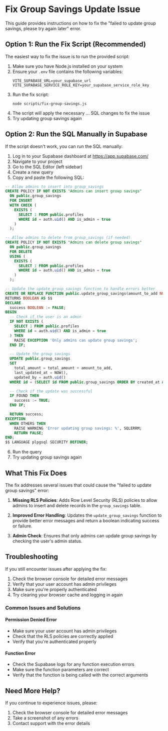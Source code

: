 # Fix Group Savings Update Issue

This guide provides instructions on how to fix the "failed to update group savings, please try again later" error.

## Option 1: Run the Fix Script (Recommended)

The easiest way to fix the issue is to run the provided script:

1. Make sure you have Node.js installed on your system
2. Ensure your `.env` file contains the following variables:
   ```
   VITE_SUPABASE_URL=your_supabase_url
   VITE_SUPABASE_SERVICE_ROLE_KEY=your_supabase_service_role_key
   ```
3. Run the fix script:
   ```
   node scripts/fix-group-savings.js
   ```
4. The script will apply the necessary ... SQL changes to fix the issue
5. Try updating group savings again

## Option 2: Run the SQL Manually in Supabase

If the script doesn't work, you can run the SQL manually:

1. Log in to your Supabase dashboard at https://app.supabase.com/
2. Navigate to your project
3. Go to the SQL Editor (left sidebar)
4. Create a new query
5. Copy and paste the following SQL:

```sql
-- Allow admins to insert into group_savings
CREATE POLICY IF NOT EXISTS "Admins can insert group savings"
  ON public.group_savings
  FOR INSERT
  WITH CHECK (
    EXISTS (
      SELECT 1 FROM public.profiles
      WHERE id = auth.uid() AND is_admin = true
    )
  );

-- Allow admins to delete from group_savings (if needed)
CREATE POLICY IF NOT EXISTS "Admins can delete group savings"
  ON public.group_savings
  FOR DELETE
  USING (
    EXISTS (
      SELECT 1 FROM public.profiles
      WHERE id = auth.uid() AND is_admin = true
    )
  );

-- Update the update_group_savings function to handle errors better
CREATE OR REPLACE FUNCTION public.update_group_savings(amount_to_add NUMERIC)
RETURNS BOOLEAN AS $$
DECLARE
  success BOOLEAN := FALSE;
BEGIN
  -- Check if the user is an admin
  IF NOT EXISTS (
    SELECT 1 FROM public.profiles
    WHERE id = auth.uid() AND is_admin = true
  ) THEN
    RAISE EXCEPTION 'Only admins can update group savings';
  END IF;

  -- Update the group savings
  UPDATE public.group_savings
  SET 
    total_amount = total_amount + amount_to_add,
    last_updated_at = NOW(),
    updated_by = auth.uid()
  WHERE id = (SELECT id FROM public.group_savings ORDER BY created_at ASC LIMIT 1);

  -- Check if the update was successful
  IF FOUND THEN
    success := TRUE;
  END IF;

  RETURN success;
EXCEPTION
  WHEN OTHERS THEN
    RAISE WARNING 'Error updating group savings: %', SQLERRM;
    RETURN FALSE;
END;
$$ LANGUAGE plpgsql SECURITY DEFINER;
```

6. Run the query
7. Try updating group savings again

## What This Fix Does

The fix addresses several issues that could cause the "failed to update group savings" error:

1. **Missing RLS Policies**: Adds Row Level Security (RLS) policies to allow admins to insert and delete records in the `group_savings` table.

2. **Improved Error Handling**: Updates the `update_group_savings` function to provide better error messages and return a boolean indicating success or failure.

3. **Admin Check**: Ensures that only admins can update group savings by checking the user's admin status.

## Troubleshooting

If you still encounter issues after applying the fix:

1. Check the browser console for detailed error messages
2. Verify that your user account has admin privileges
3. Make sure you're properly authenticated
4. Try clearing your browser cache and logging in again

### Common Issues and Solutions

#### Permission Denied Error
- Make sure your user account has admin privileges
- Check that the RLS policies are correctly applied
- Verify that you're authenticated properly

#### Function Error
- Check the Supabase logs for any function execution errors
- Make sure the function parameters are correct
- Verify that the function is being called with the correct arguments

## Need More Help?

If you continue to experience issues, please:

1. Check the browser console for detailed error messages
2. Take a screenshot of any errors
3. Contact support with the error details

